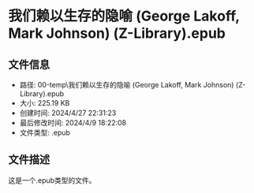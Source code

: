 ﻿# 我们赖以生存的隐喻 (George Lakoff, Mark Johnson) (Z-Library).epub

## 文件信息
- 路径: 00-temp\我们赖以生存的隐喻 (George Lakoff, Mark Johnson) (Z-Library).epub
- 大小: 225.19 KB
- 创建时间: 2024/4/27 22:31:23
- 最后修改时间: 2024/4/9 18:22:08
- 文件类型: .epub

## 文件描述
这是一个.epub类型的文件。

